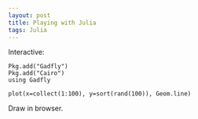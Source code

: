 ```yaml
---
layout: post
title: Playing with Julia
tags: Julia
---
```


Interactive:

```
Pkg.add("Gadfly")
Pkg.add("Cairo")
using Gadfly
```

```
plot(x=collect(1:100), y=sort(rand(100)), Geom.line)
```

Draw in browser.


